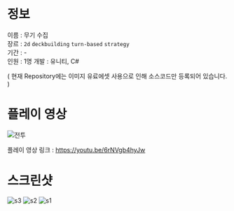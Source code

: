 # 정보
이름 : 무기 수집 <br>
장르 : `2d` `deckbuilding` `turn-based` `strategy` <br>
기간 : -  
인원 : 1명 
개발 : 유니티, C#

( 현재 Repository에는 이미지 유료에셋 사용으로 인해 소스코드만 등록되어 있습니다. )

# 플레이 영상

![전투](https://github.com/user-attachments/assets/90277ceb-cded-42eb-9c8c-f4dd46cf4a5c)

플레이 영상 링크 : https://youtu.be/6rNVgb4hyJw

# 스크린샷

![s3](https://github.com/user-attachments/assets/8bf92394-2d14-4dc0-ac79-56123d354d9b)
![s2](https://github.com/user-attachments/assets/05826cb8-cf3b-459c-8e1e-8cfbc7ae2571)
![s1](https://github.com/user-attachments/assets/0d7564b3-a9ff-4320-a664-c66b4009049f)
